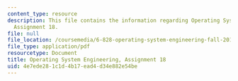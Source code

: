 ```yaml
---
content_type: resource
description: This file contains the information regarding Operating System Engineering,
  Assignment 18.
file: null
file_location: /coursemedia/6-828-operating-system-engineering-fall-2012/4e7ede281c1d4b17ead4d34e882e54be_MIT6_828F12_assignment18.pdf
file_type: application/pdf
resourcetype: Document
title: Operating System Engineering, Assignment 18
uid: 4e7ede28-1c1d-4b17-ead4-d34e882e54be
---
```

